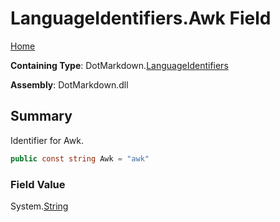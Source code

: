<a name="_top"></a>

# LanguageIdentifiers\.Awk Field

[Home](../../../README.md#_top)

**Containing Type**: DotMarkdown\.[LanguageIdentifiers](../README.md#_top)

**Assembly**: DotMarkdown\.dll

## Summary

Identifier for Awk\.

```csharp
public const string Awk = "awk"
```

### Field Value

System\.[String](https://docs.microsoft.com/en-us/dotnet/api/system.string)